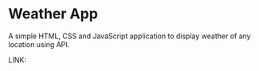 # Weather App

A simple HTML, CSS and JavaScript application to display weather of any location using API.

LINK: 
